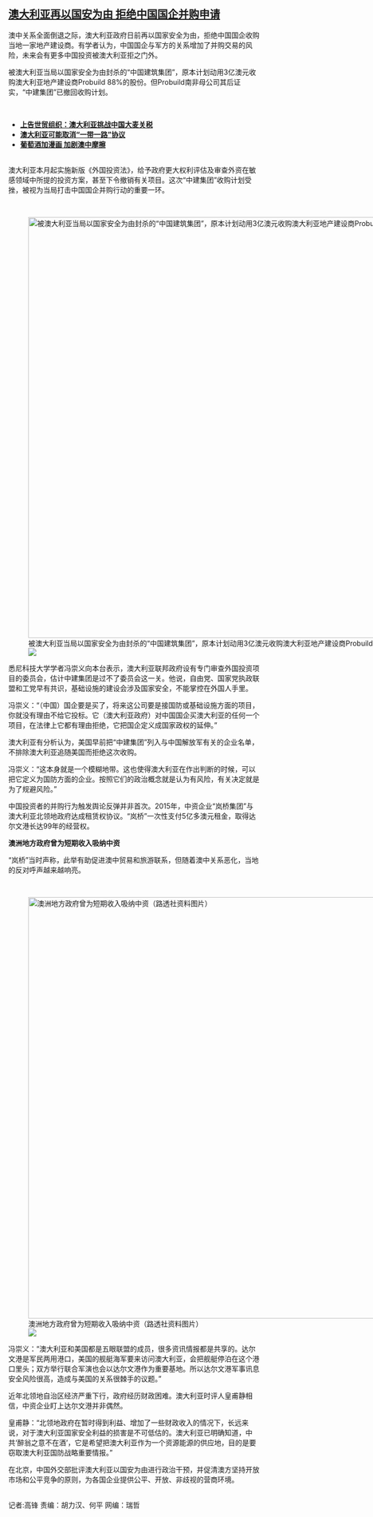 <!--1610638980000-->
[澳大利亚再以国安为由  拒绝中国国企并购申请](https://www.rfa.org/mandarin/yataibaodao/junshiwaijiao/gf2-01142021075121.html)
------

<p></p><p>澳中关系全面倒退之际，澳大利亚政府日前再以国家安全为由，拒绝中国国企收购当地一家地产建设商。有学者认为，中国国企与军方的关系增加了并购交易的风险，未来会有更多中国投资被澳大利亚拒之门外。</p><p>被澳大利亚当局以国家安全为由封杀的“中国建筑集团”，原本计划动用3亿澳元收购澳大利亚地产建设商Probuild 88%的股份。但Probuild南非母公司其后证实，“中建集团”已撤回收购计划。</p><p><br/></p><ul><li><strong><a href="https://www.rfa.org/mandarin/Xinwen/8-12162020102316.html">上告世贸组织：澳大利亚挑战中国大麦关税</a></strong></li><li><strong><a href="https://www.rfa.org/mandarin/Xinwen/10-12082020134315.html">澳大利亚可能取消“一带一路”协议</a></strong></li><li><a href="https://www.rfa.org/mandarin/yataibaodao/junshiwaijiao/cm-11302020103033.html"><strong>葡萄酒加漫画 加剧澳中摩擦</strong></a></li></ul><p><br/>澳大利亚本月起实施新版《外国投资法》，给予政府更大权利评估及审查外资在敏感领域中所提的投资方案，甚至下令撤销有关项目。这次“中建集团”收购计划受挫，被视为当局打击中国国企并购行动的重要一环。</p><p><br/></p><p><figure class="image-richtext image-inline captioned" style="width:1500px;"><img alt="被澳大利亚当局以国家安全为由封杀的“中国建筑集团”，原本计划动用3亿澳元收购澳大利亚地产建设商Probuild 88%的股份。图为，中国建筑集团（CSCEC）的微标（路透社资料图片）" height="843" src="https://www.rfa.org/mandarin/yataibaodao/junshiwaijiao/gf2-01142021075121.html/2019-05-13t100355z_1751572378_rc1ccc21c830_rtrmadp_3_egypt-new-capital.jpg/@@images/18cdf648-b115-48b2-970d-788151c10b0e.jpeg" title="2019-05-13T100355Z_1751572378_RC1CCC21C830_RTRMADP_3_EGYPT-NEW-CAPITAL.jpg" width="1500"/><figcaption class="image-caption">被澳大利亚当局以国家安全为由封杀的“中国建筑集团”，原本计划动用3亿澳元收购澳大利亚地产建设商Probuild 88%的股份。图为，中国建筑集团（CSCEC）的微标（路透社资料图片）</figcaption><small></small><div id="zoomattribute"><a data-caption="被澳大利亚当局以国家安全为由封杀的“中国建筑集团”，原本计划动用3亿澳元收购澳大利亚地产建设商Probuild 88%的股份。图为，中国建筑集团（CSCEC）的微标（路透社资料图片）" data-fancybox="" href="https://www.rfa.org/mandarin/yataibaodao/junshiwaijiao/gf2-01142021075121.html/2019-05-13t100355z_1751572378_rc1ccc21c830_rtrmadp_3_egypt-new-capital.jpg" id="single_image" title="被澳大利亚当局以国家安全为由封杀的“中国建筑集团”，原本计划动用3亿澳元收购澳大利亚地产建设商Probuild 88%的股份。图为，中国建筑集团（CSCEC）的微标（路透社资料图片）"><img src="/++plone++rfa-resources/img/icon-zoom.png"/></a></div></figure></p><p>悉尼科技大学学者冯崇义向本台表示，澳大利亚联邦政府设有专门审查外国投资项目的委员会，估计中建集团是过不了委员会这一关。他说，自由党、国家党执政联盟和工党早有共识，基础设施的建设会涉及国家安全，不能掌控在外国人手里。</p><p>冯崇义：“（中国）国企要是买了，将来这公司要是接国防或基础设施方面的项目，你就没有理由不给它投标。它（澳大利亚政府）对中国国企买澳大利亚的任何一个项目，在法律上它都有理由拒绝，它把国企定义成国家政权的延伸。”</p><p>澳大利亚有分析认为，美国早前把“中建集团”列入与中国解放军有关的企业名单，不排除澳大利亚追随美国而拒绝这次收购。</p><p>冯崇义：“这本身就是一个模糊地带。这也使得澳大利亚在作出判断的时候，可以把它定义为国防方面的企业。按照它们的政治概念就是认为有风险，有关决定就是为了规避风险。”</p><p>中国投资者的并购行为触发舆论反弹并非首次。2015年，中资企业“岚桥集团”与澳大利亚北领地政府达成租赁权协议。“岚桥”一次性支付5亿多澳元租金，取得达尔文港长达99年的经营权。<br/><strong></strong></p><p><strong>澳洲地方政府曾为短期收入吸纳中资</strong></p><p>“岚桥”当时声称，此举有助促进澳中贸易和旅游联系，但随着澳中关系恶化，当地的反对呼声越来越响亮。</p><p><br/></p><p><figure class="image-richtext image-inline captioned" style="width:1500px;"><img alt="澳洲地方政府曾为短期收入吸纳中资（路透社资料图片）" height="844" src="https://www.rfa.org/mandarin/yataibaodao/junshiwaijiao/gf2-01142021075121.html/2020-11-06t061223z_1568452650_rc2ixj9t7k0q_rtrmadp_3_china-trade-expo.jpg/@@images/1a1e6e0c-a016-47b1-abe3-9c408c063827.jpeg" title="2020-11-06T061223Z_1568452650_RC2IXJ9T7K0Q_RTRMADP_3_CHINA-TRADE-EXPO.jpg" width="1500"/><figcaption class="image-caption">澳洲地方政府曾为短期收入吸纳中资（路透社资料图片）</figcaption><small></small><div id="zoomattribute"><a data-caption="澳洲地方政府曾为短期收入吸纳中资（路透社资料图片）" data-fancybox="" href="https://www.rfa.org/mandarin/yataibaodao/junshiwaijiao/gf2-01142021075121.html/2020-11-06t061223z_1568452650_rc2ixj9t7k0q_rtrmadp_3_china-trade-expo.jpg" id="single_image" title="澳洲地方政府曾为短期收入吸纳中资（路透社资料图片）"><img src="/++plone++rfa-resources/img/icon-zoom.png"/></a></div></figure></p><p>冯崇义：“澳大利亚和美国都是五眼联盟的成员，很多资讯情报都是共享的。达尔文港是军民两用港口，美国的舰艇海军要来访问澳大利亚，会把舰艇停泊在这个港口里头；双方举行联合军演也会以达尔文港作为重要基地。所以达尔文港军事讯息安全风险很高，造成与美国的关系很棘手的议题。”</p><p>近年北领地自治区经济严重下行，政府经历财政困难。澳大利亚时评人皇甫静相信，中资企业盯上达尔文港并非偶然。</p><p>皇甫静：“北领地政府在暂时得到利益、增加了一些财政收入的情况下，长远来说，对于澳大利亚国家安全利益的损害是不可低估的。澳大利亚已明确知道，中共‘醉翁之意不在酒’，它是希望把澳大利亚作为一个资源能源的供应地，目的是要窃取澳大利亚国防战略重要情报。”</p><p>在北京，中国外交部批评澳大利亚以国安为由进行政治干预，并促清澳方坚持开放市场和公平竞争的原则，为各国企业提供公平、开放、非歧视的营商环境。</p><p><br/>记者:高锋 责编：胡力汉、何平 网编：瑞哲</p>
